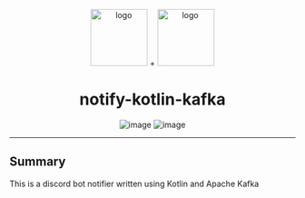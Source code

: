 <p align="center">
<img src="https://discord.com/assets/3437c10597c1526c3dbd98c737c2bcae.svg" alt="logo" width="100px">
  +
<img src="https://pbs.twimg.com/profile_images/1399329694340747271/T5fbWxtN_400x400.png" alt="logo" width="100px">
<h1 align="center">notify-kotlin-kafka</h1>
</p>

<p align="center">
<img src="https://img.shields.io/badge/Code-Kotlin-informational?style=flat&logo=Kotlin&logoColor=white&color=2bbc8a" alt="image" />
<img src="https://img.shields.io/badge/Code-Docker-informational?style=flat&logo=Docker&logoColor=white&color=2bbc8a" alt="image" />
</p>

---

## Summary

This is a discord bot notifier written using Kotlin and Apache Kafka
